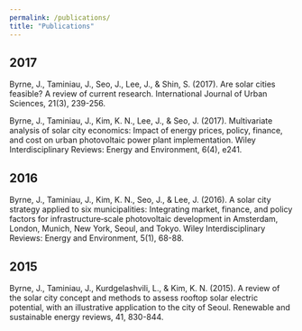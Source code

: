 ```yaml
---
permalink: /publications/
title: "Publications"
---
```


**2017**
---------------
Byrne, J., Taminiau, J., Seo, J., Lee, J., & Shin, S. (2017). Are solar cities feasible? A review of current research. International Journal of Urban Sciences, 21(3), 239-256.

Byrne, J., Taminiau, J., Kim, K. N., Lee, J., & Seo, J. (2017). Multivariate analysis of solar city economics: Impact of energy prices, policy, finance, and cost on urban photovoltaic power plant implementation. Wiley Interdisciplinary Reviews: Energy and Environment, 6(4), e241.

**2016**
---------------
Byrne, J., Taminiau, J., Kim, K. N., Seo, J., & Lee, J. (2016). A solar city strategy applied to six municipalities: Integrating market, finance, and policy factors for infrastructure‐scale photovoltaic development in Amsterdam, London, Munich, New York, Seoul, and Tokyo. Wiley Interdisciplinary Reviews: Energy and Environment, 5(1), 68-88.

**2015**
---------------
Byrne, J., Taminiau, J., Kurdgelashvili, L., & Kim, K. N. (2015). A review of the solar city concept and methods to assess rooftop solar electric potential, with an illustrative application to the city of Seoul. Renewable and sustainable energy reviews, 41, 830-844.
